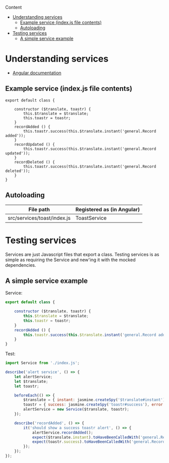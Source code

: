 <!-- START doctoc generated TOC please keep comment here to allow auto update -->
<!-- DON'T EDIT THIS SECTION, INSTEAD RE-RUN doctoc TO UPDATE -->
Content

- [Understanding services](#understanding-services)
  - [Example service (index.js file contents)](#example-service-indexjs-file-contents)
  - [Autoloading](#autoloading)
- [Testing services](#testing-services)
  - [A simple service example](#a-simple-service-example)

<!-- END doctoc generated TOC please keep comment here to allow auto update -->

# Understanding services

* [Angular documentation](https://docs.angularjs.org/guide/services)

## Example service (index.js file contents)

```
export default class {

    constructor ($translate, toastr) {
        this.$translate = $translate;
        this.toastr = toastr;
    }
    recordAdded () {
        this.toastr.success(this.$translate.instant('general.Record added'));
    }
    recordUpdated () {
        this.toastr.success(this.$translate.instant('general.Record updated'));
    }
    recordDeleted () {
        this.toastr.success(this.$translate.instant('general.Record deleted'));
    }
}

```

## Autoloading

|File path|Registered as (in Angular)|
|---|---|
|src/services/toast/index.js|ToastService|


# Testing services

Services are just Javascript files that export a class.
Testing services is as simple as requiring the Service and new'ing it with the mocked dependencies.

## A simple service example

Service:

```javascript
export default class {

    constructor ($translate, toastr) {
        this.$translate = $translate;
        this.toastr = toastr;
    }
    recordAdded () {
        this.toastr.success(this.$translate.instant('general.Record added'));
    }
}
```

Test:

```javascript
import Service from './index.js';

describe('alert service', () => {
    let alertService;
    let $translate;
    let toastr;

    beforeEach(() => {
        $translate = { instant: jasmine.createSpy('$translate#instant').and.callFake((translation) => translation) };
        toastr = { success: jasmine.createSpy('toastr#success'), error: jasmine.createSpy('toastr#error') };
        alertService = new Service($translate, toastr);
    });

    describe('recordAdded', () => {
        it('should show a success toastr alert', () => {
            alertService.recordAdded();
            expect($translate.instant).toHaveBeenCalledWith('general.Record added');
            expect(toastr.success).toHaveBeenCalledWith('general.Record added');
        });
    });
});
```
